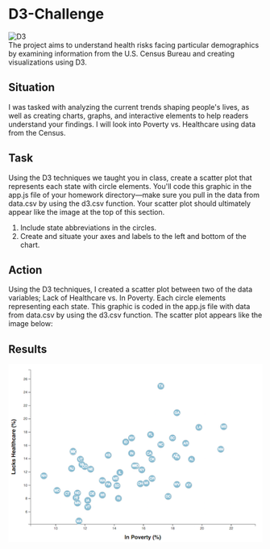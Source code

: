 # D3-Challenge<br>
![D3](https://camo.githubusercontent.com/dc86212a5cfcaee4aa0683039917f5047018852c446bef81d9515eb1ffa13b37/68747470733a2f2f6d656469612e67697068792e636f6d2f6d656469612f763278496f7573376d6e4559672f67697068792e676966)<br>
The project aims to understand health risks facing particular demographics by examining information from the U.S. Census Bureau and creating visualizations using D3.<br>

## Situation<br>
I was tasked with analyzing the current trends shaping people's lives, as well as creating charts, graphs, and interactive elements to help readers understand your findings. I will look into Poverty vs. Healthcare using data from the Census.<br>

## Task<br>
Using the D3 techniques we taught you in class, create a scatter plot that represents each state with circle elements. You'll code this graphic in the app.js file of your homework directory—make sure you pull in the data from data.csv by using the d3.csv function. Your scatter plot should ultimately appear like the image at the top of this section.<br>


1. Include state abbreviations in the circles.<br>
2. Create and situate your axes and labels to the left and bottom of the chart.<br>

## Action<br>
Using the D3 techniques, I created a scatter plot between two of the data variables; Lack of Healthcare vs. In Poverty. Each circle elements representing each state. This graphic is coded in the app.js file with data from data.csv by using the d3.csv function. The scatter plot appears like the image below:<br>

## Results<br>
![Scatter Plot](https://github.com/llhabers/D3-Challenge/blob/main/Images/4-scatter.jpg)

